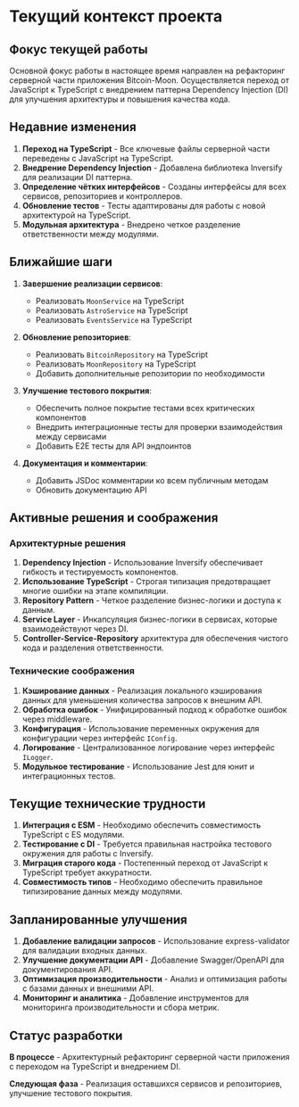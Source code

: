 # Текущий контекст проекта

## Фокус текущей работы

Основной фокус работы в настоящее время направлен на рефакторинг серверной части приложения Bitcoin-Moon. Осуществляется переход от JavaScript к TypeScript с внедрением паттерна Dependency Injection (DI) для улучшения архитектуры и повышения качества кода.

## Недавние изменения

1. **Переход на TypeScript** - Все ключевые файлы серверной части переведены с JavaScript на TypeScript.
2. **Внедрение Dependency Injection** - Добавлена библиотека Inversify для реализации DI паттерна.
3. **Определение чётких интерфейсов** - Созданы интерфейсы для всех сервисов, репозиториев и контроллеров.
4. **Обновление тестов** - Тесты адаптированы для работы с новой архитектурой на TypeScript.
5. **Модульная архитектура** - Внедрено четкое разделение ответственности между модулями.

## Ближайшие шаги

1. **Завершение реализации сервисов**:
   - Реализовать `MoonService` на TypeScript
   - Реализовать `AstroService` на TypeScript
   - Реализовать `EventsService` на TypeScript

2. **Обновление репозиториев**:
   - Реализовать `BitcoinRepository` на TypeScript
   - Реализовать `MoonRepository` на TypeScript
   - Добавить дополнительные репозитории по необходимости

3. **Улучшение тестового покрытия**:
   - Обеспечить полное покрытие тестами всех критических компонентов
   - Внедрить интеграционные тесты для проверки взаимодействия между сервисами
   - Добавить E2E тесты для API эндпоинтов

4. **Документация и комментарии**:
   - Добавить JSDoc комментарии ко всем публичным методам
   - Обновить документацию API

## Активные решения и соображения

### Архитектурные решения

1. **Dependency Injection** - Использование Inversify обеспечивает гибкость и тестируемость компонентов.
2. **Использование TypeScript** - Строгая типизация предотвращает многие ошибки на этапе компиляции.
3. **Repository Pattern** - Четкое разделение бизнес-логики и доступа к данным.
4. **Service Layer** - Инкапсуляция бизнес-логики в сервисах, которые взаимодействуют через DI.
5. **Controller-Service-Repository** архитектура для обеспечения чистого кода и разделения ответственности.

### Технические соображения

1. **Кэширование данных** - Реализация локального кэширования данных для уменьшения количества запросов к внешним API.
2. **Обработка ошибок** - Унифицированный подход к обработке ошибок через middleware.
3. **Конфигурация** - Использование переменных окружения для конфигурации через интерфейс `IConfig`.
4. **Логирование** - Централизованное логирование через интерфейс `ILogger`.
5. **Модульное тестирование** - Использование Jest для юнит и интеграционных тестов.

## Текущие технические трудности

1. **Интеграция с ESM** - Необходимо обеспечить совместимость TypeScript с ES модулями.
2. **Тестирование с DI** - Требуется правильная настройка тестового окружения для работы с Inversify.
3. **Миграция старого кода** - Постепенный переход от JavaScript к TypeScript требует аккуратности.
4. **Совместимость типов** - Необходимо обеспечить правильное типизирование данных между модулями.

## Запланированные улучшения

1. **Добавление валидации запросов** - Использование express-validator для валидации входных данных.
2. **Улучшение документации API** - Добавление Swagger/OpenAPI для документирования API.
3. **Оптимизация производительности** - Анализ и оптимизация работы с базами данных и внешними API.
4. **Мониторинг и аналитика** - Добавление инструментов для мониторинга производительности и сбора метрик.

## Статус разработки

**В процессе** - Архитектурный рефакторинг серверной части приложения с переходом на TypeScript и внедрением DI.

**Следующая фаза** - Реализация оставшихся сервисов и репозиториев, улучшение тестового покрытия.
